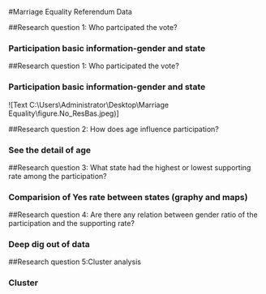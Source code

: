 #Marriage Equality Referendum Data



##Research question 1: Who partcipated the vote?
### Participation basic information-gender and state

##Research question 1: Who participated the vote?
### Participation basic information-gender and state
![Text C:\Users\Administrator\Desktop\Marriage Equality\figure.No_ResBas.jpeg)]



##Research question 2: How does age influence participation?
### See the detail of age


##Research question 3: What state had the highest or lowest supporting rate among the participation?
### Comparision of Yes rate between states (graphy and maps)




##Research question 4: Are there any relation between gender ratio of the participation and the supporting rate?

### Deep dig out of data




##Research question 5:Cluster analysis
### Cluster 

